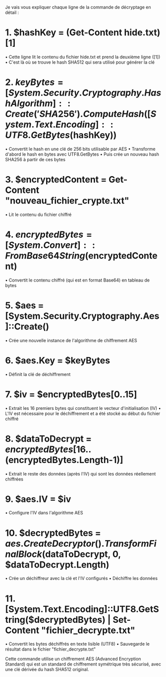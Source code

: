 Je vais vous expliquer chaque ligne de la commande de décryptage en détail :

# 1. $hashKey = (Get-Content hide.txt)[1]
•  Cette ligne lit le contenu du fichier hide.txt et prend la deuxième ligne ([1])
•  C'est là où se trouve le hash SHA512 qui sera utilisé pour générer la clé
# 2. $keyBytes = [System.Security.Cryptography.HashAlgorithm]::Create('SHA256').ComputeHash([System.Text.Encoding]::UTF8.GetBytes($hashKey))
•  Convertit le hash en une clé de 256 bits utilisable par AES
•  Transforme d'abord le hash en bytes avec UTF8.GetBytes
•  Puis crée un nouveau hash SHA256 à partir de ces bytes
# 3. $encryptedContent = Get-Content "nouveau_fichier_crypte.txt"
•  Lit le contenu du fichier chiffré
# 4. $encryptedBytes = [System.Convert]::FromBase64String($encryptedContent)
•  Convertit le contenu chiffré (qui est en format Base64) en tableau de bytes
# 5. $aes = [System.Security.Cryptography.Aes]::Create()
•  Crée une nouvelle instance de l'algorithme de chiffrement AES
# 6. $aes.Key = $keyBytes
•  Définit la clé de déchiffrement
# 7. $iv = $encryptedBytes[0..15]
•  Extrait les 16 premiers bytes qui constituent le vecteur d'initialisation (IV)
•  L'IV est nécessaire pour le déchiffrement et a été stocké au début du fichier chiffré
# 8. $dataToDecrypt = $encryptedBytes[16..($encryptedBytes.Length-1)]
•  Extrait le reste des données (après l'IV) qui sont les données réellement chiffrées
# 9. $aes.IV = $iv
•  Configure l'IV dans l'algorithme AES
# 10. $decryptedBytes = $aes.CreateDecryptor().TransformFinalBlock($dataToDecrypt, 0, $dataToDecrypt.Length)
•  Crée un déchiffreur avec la clé et l'IV configurés
•  Déchiffre les données
# 11. [System.Text.Encoding]::UTF8.GetString($decryptedBytes) | Set-Content "fichier_decrypte.txt"
•  Convertit les bytes déchiffrés en texte lisible (UTF8)
•  Sauvegarde le résultat dans le fichier "fichier_decrypte.txt"

Cette commande utilise un chiffrement AES (Advanced Encryption Standard) qui est un standard de chiffrement symétrique très sécurisé, avec une clé dérivée du hash SHA512 original.